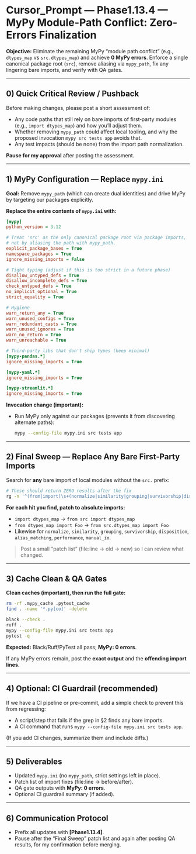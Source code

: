 # Cursor_Prompt — Phase1.13.4 — MyPy Module-Path Conflict: Zero-Errors Finalization

**Objective:** Eliminate the remaining MyPy “module path conflict” (e.g., `dtypes_map` vs `src.dtypes_map`) and achieve **0 MyPy errors**. Enforce a single canonical package root (`src`), remove aliasing via `mypy_path`, fix any lingering bare imports, and verify with QA gates.

---

## 0) Quick Critical Review / Pushback
Before making changes, please post a short assessment of:
- Any code paths that still rely on bare imports of first‑party modules (e.g., `import dtypes_map`) and how you’ll adjust them.
- Whether removing `mypy_path` could affect local tooling, and why the proposed invocation `mypy src tests app` avoids that.
- Any test impacts (should be none) from the import path normalization.

**Pause for my approval** after posting the assessment.

---

## 1) MyPy Configuration — Replace `mypy.ini`
**Goal:** Remove `mypy_path` (which can create dual identities) and drive MyPy by targeting our packages explicitly.

**Replace the entire contents of `mypy.ini` with:**

```ini
[mypy]
python_version = 3.12

# Treat 'src' as the only canonical package root via package imports,
# not by aliasing the path with mypy_path.
explicit_package_bases = True
namespace_packages = True
ignore_missing_imports = False

# Tight typing (adjust if this is too strict in a future phase)
disallow_untyped_defs = True
disallow_incomplete_defs = True
check_untyped_defs = True
no_implicit_optional = True
strict_equality = True

# Hygiene
warn_return_any = True
warn_unused_configs = True
warn_redundant_casts = True
warn_unused_ignores = True
warn_no_return = True
warn_unreachable = True

# Third-party libs that don't ship types (keep minimal)
[mypy-pandas.*]
ignore_missing_imports = True

[mypy-yaml.*]
ignore_missing_imports = True

[mypy-streamlit.*]
ignore_missing_imports = True
```

**Invocation change (important):**
- Run MyPy only against our packages (prevents it from discovering alternate paths):
  ```bash
  mypy --config-file mypy.ini src tests app
  ```

---

## 2) Final Sweep — Replace Any Bare First‑Party Imports
Search for **any** bare import of local modules without the `src.` prefix:

```bash
# These should return ZERO results after the fix
rg -n '^(from|import)\s+(normalize|similarity|grouping|survivorship|disposition|alias_matching|performance|manual_io|dtypes_map)\b' src tests app
```

**For each hit you find, patch to absolute imports:**
- `import dtypes_map` → `from src import dtypes_map`
- `from dtypes_map import Foo` → `from src.dtypes_map import Foo`
- Likewise for `normalize`, `similarity`, `grouping`, `survivorship`, `disposition`, `alias_matching`, `performance`, `manual_io`.

> Post a small “patch list” (file:line → old → new) so I can review what changed.

---

## 3) Cache Clean & QA Gates
**Clean caches (important), then run the full gate:**
```bash
rm -rf .mypy_cache .pytest_cache
find . -name '*.py[co]' -delete

black --check .
ruff .
mypy --config-file mypy.ini src tests app
pytest -q
```

**Expected:** Black/Ruff/PyTest all pass; **MyPy: 0 errors**.

If any MyPy errors remain, post the **exact output** and the **offending import lines**.

---

## 4) Optional: CI Guardrail (recommended)
If we have a CI pipeline or pre-commit, add a simple check to prevent this from regressing:
- A script/step that fails if the grep in §2 finds any bare imports.
- A CI command that runs `mypy --config-file mypy.ini src tests app`.

(If you add CI changes, summarize them and include diffs.)

---

## 5) Deliverables
- Updated `mypy.ini` (no `mypy_path`, strict settings left in place).
- Patch list of import fixes (file:line → before/after).
- QA gate outputs with **MyPy: 0 errors**.
- Optional CI guardrail summary (if added).

---

## 6) Communication Protocol
- Prefix all updates with **[Phase1.13.4]**.
- Pause after the “Final Sweep” patch list and again after posting QA results, for my confirmation before merging.